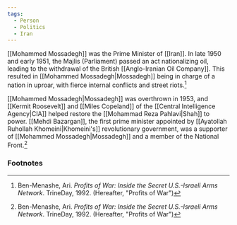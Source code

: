 ```yaml
---
tags:
  - Person
  - Politics
  - Iran
---
```

[[Mohammed Mossadegh]] was the Prime Minister of [[Iran]]. In late 1950 and early 1951, the Majlis (Parliament) passed an act nationalizing oil, leading to the withdrawal of the British [[Anglo-Iranian Oil Company]]. This resulted in [[Mohammed Mossadegh|Mossadegh]] being in charge of a nation in uproar, with fierce internal conflicts and street riots.[^1]

[[Mohammed Mossadegh|Mossadegh]] was overthrown in 1953, and [[Kermit Roosevelt]] and [[Miles Copeland]] of the [[Central Intelligence Agency|CIA]] helped restore the [[Mohammad Reza Pahlavi|Shah]] to power. [[Mehdi Bazargan]], the first prime minister appointed by [[Ayatollah Ruhollah Khomeini|Khomeini's]] revolutionary government, was a supporter of [[Mohammed Mossadegh|Mossadegh]] and a member of the National Front.[^1]

### Footnotes
[^1]: Ben-Menashe, Ari. *Profits of War: Inside the Secret U.S.-Israeli Arms Network*. TrineDay, 1992. (Hereafter, "Profits of War")
